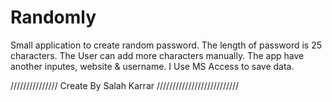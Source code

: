 # Randomly
Small application to create random password.
The length of password is 25 characters.
The User can add more characters manually.
The app have another inputes, website & username.
I Use MS Access to save data.



/////////////// Create By Salah Karrar //////////////////////////
